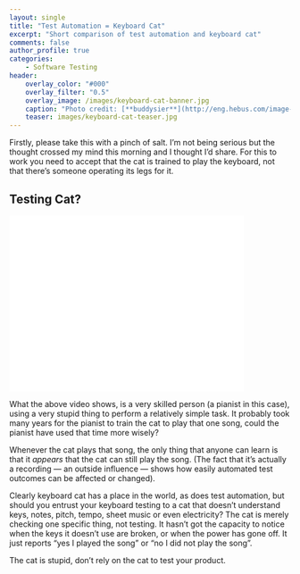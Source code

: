 ```yaml
---
layout: single
title: "Test Automation = Keyboard Cat"
excerpt: "Short comparison of test automation and keyboard cat"
comments: false
author_profile: true
categories:
    - Software Testing
header:
    overlay_color: "#000"
    overlay_filter: "0.5"
    overlay_image: /images/keyboard-cat-banner.jpg
    caption: "Photo credit: [**buddysier**](http://eng.hebus.com/image-311572.html)"
    teaser: images/keyboard-cat-teaser.jpg
---
```


Firstly, please take this with a pinch of salt. I’m not being serious
but the thought crossed my mind this morning and I thought I’d share.
For this to work you need to accept that the cat is trained to play the
keyboard, not that there’s someone operating its legs for it.

Testing Cat?
------------

<iframe width="420" height="315" src="//www.youtube.com/embed/J---aiyznGQ" frameborder="0" allowfullscreen>
</iframe>

What the above video shows, is a very skilled person (a pianist in this
case), using a very stupid thing to perform a relatively simple task. It
probably took many years for the pianist to train the cat to play that
one song, could the pianist have used that time more wisely?

Whenever the cat plays that song, the only thing that anyone can learn
is that it *appears* that the cat can still play the song. (The fact
that it’s actually a recording — an outside influence — shows how easily
automated test outcomes can be affected or changed).

Clearly keyboard cat has a place in the world, as does test automation,
but should you entrust your keyboard testing to a cat that doesn’t
understand keys, notes, pitch, tempo, sheet music or even electricity?
The cat is merely checking one specific thing, not testing. It hasn’t
got the capacity to notice when the keys it doesn’t use are broken, or
when the power has gone off. It just reports “yes I played the song” or
“no I did not play the song”.

The cat is stupid, don’t rely on the cat to test your product.
